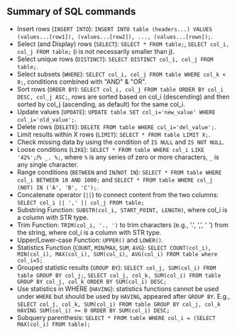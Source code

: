 ## Summary of SQL commands
- Insert rows (`INSERT INTO`): `INSERT INTO table (headers...) VALUES (values...[row1]), (values...[row2]), ..., (values...[rown]);`.
- Select (and Display) rows (`SELECT`): `SELECT * FROM table;`, `SELECT col_i, col_j FROM table;` (i is not necessarily smaller than j).
- Select unique rows (`DISTINCT`): `SELECT DISTINCT col_i, col_j FROM table;`.
- Select subsets (`WHERE`): `SELECT col_i, col_j FROM table WHERE col_k < 0;`, conditions combined with "AND" & "OR".
- Sort rows (`ORDER BY`): `SELECT col_i, col_j FROM table ORDER BY col_i DESC, col_j ASC;`, rows are sorted based on col_i (descending) and then sorted by col_j (ascending, as default) for the same col_i.
- Update values (`UPDATE`): `UPDATE table SET col_i='new_value' WHERE col_i='old_value';`.
- Delete rows (`DELETE`): `DELETE FROM table WHERE col_i='del_value';`.
- Limit results within X rows (`LIMIT`): `SELECT * FROM table LIMIT X;`.
- Check missing data by using the condition of `IS NULL` and `IS NOT NULL`.
- Loose conditions (`LIKE`): `SELECT * FROM table WHERE col_i LIKE` `'42%';`/`% _. %;`, where `%` is any series of zero or more characters, `_` is any single character. 
- Range conditions (`BETWEEN` and `IN`/`NOT IN`): `SELECT * FROM table WHERE col_i BETWEEN 10 AND 1000;` and `SELECT * FROM table WHERE col_j (NOT) IN ('A', 'B', 'C');`.
- Concatenate operator (`||`) to connect content from the two columns: `SELECT col_i || ',' || col_j FROM table;`
- Substring Function: `SUBSTR(col_i, START_POINT, LENGTH)`, where col_i is a column with STR type.
- Trim Function: `TRIM(col_i, '., ')` to trim characters (e.g., '.', ',', ' ') from the string, where col_i is a column with STR type.
- Upper/Lower-case Function: `UPPER()` and `LOWER()`.
- Statistics Function (`COUNT`, `MIN`/`MAX`, `SUM`, `AVG`): `SELECT COUNT(col_i), MIN(col_i), MAX(col_i), SUM(col_i), AVG(col_i) FROM table where col_i=5;`
- Grouped statistic results (`GROUP BY`): `SELECT col_j, SUM(col_i) FROM table GROUP BY col_j;`, `SELECT col_j, col_k, SUM(col_i) FROM table GROUP BY col_j, col_k ORDER BY SUM(col_i) DESC;`
- Use statistics in WHERE (`HAVING`): statistics functions cannot be used under `WHERE` but should be used by `HAVING`, appeared after `GROUP BY`. E.g., `SELECT col_j, col_k, SUM(col_i) FROM table GROUP BY col_j, col_k HAVING SUM(col_i) >= 0 ORDER BY SUM(col_i) DESC;`
- Subquery parenthesis: `SELECT * FROM table WHERE col_i = (SELECT MAX(col_i) FROM table);`
